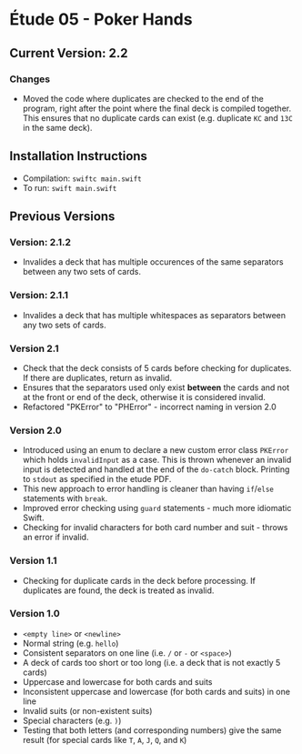 # Étude 05 - Poker Hands

## Current Version: 2.2
### Changes
* Moved the code where duplicates are checked to the end of the program, right after the point where the final deck is compiled together. This ensures that no duplicate cards can exist (e.g. duplicate `KC` and `13C` in the same deck).


## Installation Instructions
* Compilation: `swiftc main.swift`
* To run: `swift main.swift`


## Previous Versions
### Version: 2.1.2
* Invalides a deck that has multiple occurences of the same separators between any two sets of cards.

### Version: 2.1.1
* Invalides a deck that has multiple whitespaces as separators between any two sets of cards.

### Version 2.1
* Check that the deck consists of 5 cards before checking for duplicates. If there are duplicates, return as invalid.
* Ensures that the separators used only exist **between** the cards and not at the front or end of the deck, otherwise it is considered invalid.
* Refactored "PKError" to "PHError" - incorrect naming in version 2.0

### Version 2.0
* Introduced using an enum to declare a new custom error class `PKError` which holds `invalidInput` as a case. This is thrown whenever an invalid input is detected and handled at the end of the `do-catch` block. Printing to `stdout` as specified in the etude PDF.
* This new approach to error handling is cleaner than having `if`/`else` statements with `break`.
* Improved error checking using `guard` statements - much more idiomatic Swift.
* Checking for invalid characters for both card number and suit - throws an error if invalid.

### Version 1.1
* Checking for duplicate cards in the deck before processing. If duplicates are found, the deck is treated as invalid.

### Version 1.0
* `<empty line>` or `<newline>`
* Normal string (e.g. `hello`)
* Consistent separators on one line (i.e. `/` or `-` or `<space>`)
* A deck of cards too short or too long (i.e. a deck that is not exactly 5 cards)
* Uppercase and lowercase for both cards and suits
* Inconsistent uppercase and lowercase (for both cards and suits) in one line
* Invalid suits (or non-existent suits)
* Special characters (e.g. `)`)
* Testing that both letters (and corresponding numbers) give the same result (for special cards like `T`, `A`, `J`, `Q`, and `K`)
